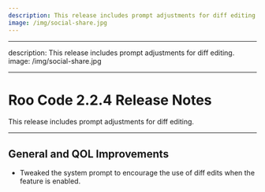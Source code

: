 ```yaml
---
description: This release includes prompt adjustments for diff editing.
image: /img/social-share.jpg
---
```


---

description: This release includes prompt adjustments for diff editing.
image: /img/social-share.jpg

---

# Roo Code 2.2.4 Release Notes

This release includes prompt adjustments for diff editing.

---

## General and QOL Improvements

- Tweaked the system prompt to encourage the use of diff edits when the feature is enabled.
